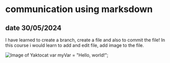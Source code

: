 # communication using marksdown
## date 30/05/2024

I have learned to create a branch, create a file and also to commit the file! 
In this course i would learn to add and edit file, add image to the file.

![Image of Yaktocat](https://octodex.github.com/images/yaktocat.png)
var myVar = "Hello, world!";
